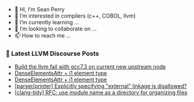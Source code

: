 - 👋 Hi, I’m Sean Perry
- 👀 I’m interested in compilers (c++, COBOL, llvm)
- 🌱 I’m currently learning ...
- 💞️ I’m looking to collaborate on ...
- 📫 How to reach me ...

<!---
s66perry/s66perry is a ✨ special ✨ repository because its `README.md` (this file) appears on your GitHub profile.
You can click the Preview link to take a look at your changes.
--->
### 📕 Latest LLVM Discourse Posts

<!-- DISCOURSE-LLVM:START -->
- [Build the llvm fail with gcc7.3 on current new upstream node](https://discourse.llvm.org/t/build-the-llvm-fail-with-gcc7-3-on-current-new-upstream-node/62527#post_1)
- [DenseElementsAttr + i1 element type](https://discourse.llvm.org/t/denseelementsattr-i1-element-type/62525#post_2)
- [DenseElementsAttr + i1 element type](https://discourse.llvm.org/t/denseelementsattr-i1-element-type/62525#post_1)
- [[parser/printer] Explicitly specifying &quot;external&quot; linkage is disallowed?](https://discourse.llvm.org/t/parser-printer-explicitly-specifying-external-linkage-is-disallowed/62523#post_1)
- [[clang-tidy] RFC: use module name as a directory for organizing files](https://discourse.llvm.org/t/clang-tidy-rfc-use-module-name-as-a-directory-for-organizing-files/62499#post_2)
<!-- DISCOURSE-LLVM:END -->
